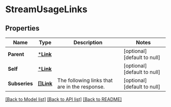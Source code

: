 # StreamUsageLinks

## Properties
Name | Type | Description | Notes
------------ | ------------- | ------------- | -------------
**Parent** | [***Link**](Link.md) |  | [optional] [default to null]
**Self** | [***Link**](Link.md) |  | [optional] [default to null]
**Subseries** | [**[]Link**](Link.md) | The following links that are in the response. | [optional] [default to null]

[[Back to Model list]](../README.md#documentation-for-models) [[Back to API list]](../README.md#documentation-for-api-endpoints) [[Back to README]](../README.md)


